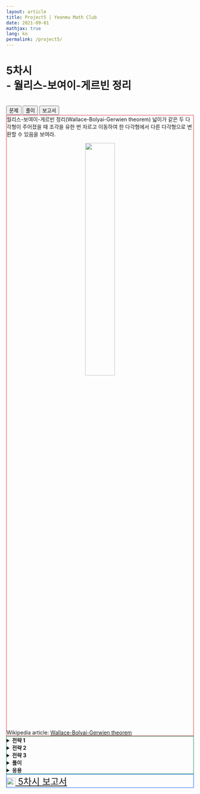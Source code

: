 ```yaml
---
layout: article
title: Project5 | Yeonmu Math Club
date: 2021-09-01
mathjax: true
lang: ko
permalink: /project5/
---
```


# 5차시<br> <ssup> - 월리스-보여이-게르빈 정리</ssup>
<br>
<div id="accordion">
  <div class="btn-group btn-group-lg">
    <button type="button" id="button1" class="btn btn-danger" data-bs-toggle="collapse" href="#collapseOne" onclick="setColor('button1')">
      문제
    </button>
    <button type="button" id="button2" class="collapsed btn btn-outline-success" data-bs-toggle="collapse" href="#collapseTwo" onclick="setColor('button2')">
      풀이
    </button>    
    <button type="button" id="button3" class="collapsed btn btn-outline-primary" data-bs-toggle="collapse" href="#collapseThree" onclick="setColor('button3')">
      보고서
    </button>
  </div>
  <div id="collapseOne" class="collapse show" data-bs-parent="#accordion">
    <div class="card-body" style="border: 1px solid rgb(220, 53, 69);">
     월리스-보여이-게르빈 정리(Wallace-Bolyai-Gerwien theorem)
     <redbox>넓이가 같은 두 다각형이 주어졌을 때 조각을 유한 번 자르고 이동하여 한 다각형에서 다른 다각형으로 변환할 수 있음을 보여라. </redbox><br>
<p align="center">
    <img src="{{ site.url }}{{ site.baseurl }}/images/post/Wallace GIF.gif"  width="40%">
</p>
     Wikipedia article: <a href="https://en.wikipedia.org/wiki/Wallace%E2%80%93Bolyai%E2%80%93Gerwien_theorem" target="_blank">Wallace-Bolyai-Gerwien theorem</a>
    </div>
  </div>
  <div id="collapseTwo" class="collapse" data-bs-parent="#accordion">
    <div class="card-body" style="border: 1px solid rgb(25, 135, 84);">
      <greenbox><details><summary><b>전략 1</b></summary>모든 다각형을 문제 조건에 맞는 조작을 통해 넓이가 같은 정사각형으로 변환할 수 있음을 보이면 충분하다. </details></greenbox>
      <greenbox><details><summary><b>전략 2</b></summary>일단 모든 다각형은 삼각형 여러 개로 쪼개서 생각한다. <br> 삼각형을 직사각형으로 변환하는 방법을 생각한다. </details></greenbox>
      <greenbox><details><summary><b>전략 3</b></summary>직사각형을 넓이가 같은 다른 직사각형으로 변환한다. </details></greenbox>
      <purplebox><details><summary><b>풀이</b></summary>주어진 다각형의 넓이를 $S$로 두자. 일단 모든 다각형은 삼각형 여러 개로 쪼갤 수 있다. 삼각형을 직사각형으로 변환하는 과정은 다음과 같다. <br>
      삼각형의 한 꼭짓점에서 내린 수선과 그 수선의 수직이등분선을 자른 뒤, 아래 그림과 같이 $180^{\circ}$ 회전하여 아래에 이어 붙인다. 
      <p align="center"><img src="{{ site.url }}{{ site.baseurl }}/images/post/Wallace1.png"  width="40%"></p>
      그리고 직사각형을 넓이가 같고 한 변의 길이가 $\sqrt{S}$인 직사각형으로 변환하는 과정은 다음과 같다. 두 직사각형을 겹쳐 놓았을 때, 두 직사각형에서 서로 반대편에 있는 두 꼭짓점을 연결한 선으로 직사각형을 나누고 나뉜 조각을 적절히 배치한다.
      <p align="center"><img src="{{ site.url }}{{ site.baseurl }}/images/post/Wallace2.png"  width="40%"></p>
      이렇게 해서 만들어진 직사각형을 모으면 넓이가 $S$이므로, 한 변이 길이가 $\sqrt{S}$인 정사각형이 된다. <br>
      위 과정을 반대로 하면 임의의 정사각형에서 넓이가 같은 다른 다각형으로도 변환이 가능하므로, 한 다각형에서 넓이가 같은 정사각형으로 변환한 뒤, 다시 다른 다각형으로 변환할 수 있으므로, 문제가 증명되었다. 
      </details></purplebox>
      <purplebox><details><summary><b>응용</b></summary>도형을 변환할 때, 각 조각끼리 한 꼭짓점을 공유한 채 떨어지지 않고 다른 도형으로 변환하는 것이 가능하다는 것도 증명되었다. </details></purplebox>
    </div>  
  </div>
  <div id="collapseThree" class="collapse" data-bs-parent="#accordion">
    <div class="card-body" style="border: 1px solid rgb(13, 100, 253);">
      <a href="{{ site.baseurl }}/files/reports/5차시 보고서.pdf" download="5차시 보고서.pdf" class="btn btn-primary download" role="button" style="font-size: 1.5rem">
        <img src="{{ site.baseurl }}/images/download.svg" alt="download" width="24" height="24" style="vertical-align: middle">
        5차시 보고서
      </a>
    </div>
  </div>
  <script>
    function setColor(btn) {
        if (btn == 'button1') {
            document.getElementById('button1').setAttribute('class', "btn btn-danger");
            document.getElementById('button2').setAttribute('class', "btn btn-outline-success");
            document.getElementById('button3').setAttribute('class', "btn btn-outline-primary");   
        }
        if (btn == 'button2') {
            document.getElementById('button2').setAttribute('class', "btn btn-success");
            document.getElementById('button1').setAttribute('class', "btn btn-outline-danger");
            document.getElementById('button3').setAttribute('class', "btn btn-outline-primary");
        }
        if (btn == 'button3') {
            document.getElementById('button3').setAttribute('class', "btn btn-primary");
            document.getElementById('button1').setAttribute('class', "btn btn-outline-danger");
            document.getElementById('button2').setAttribute('class', "btn btn-outline-success");
        }
    }
  </script>
</div>
